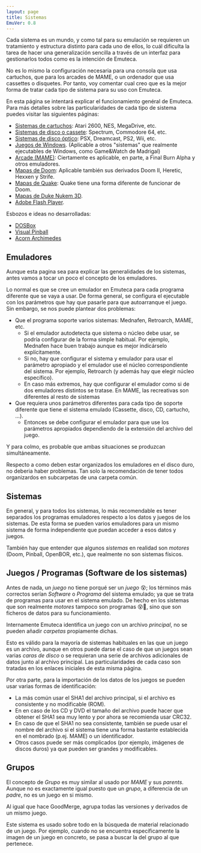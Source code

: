 ```yaml
---
layout: page
title: Sistemas
EmuVer: 0.8
---
```

Cada sistema es un mundo, y como tal para su emulación se requieren un tratamiento y estructura distinto para cada uno de ellos, lo cuál dificulta la tarea de hacer una generalización sencilla a través de un interfaz para gestionarlos todos como es la intención de Emuteca.

No es lo mismo la configuración necesaria para una consola que usa cartuchos, que para los arcades de MAME, o un ordenador que usa cassettes o disquetes. Por tanto, voy comentar cual creo que es la mejor forma de tratar cada tipo de sistema para su uso con Emuteca.

En esta página se intentará explicar el funcionamiento genéral de Emuteca. Para más detalles sobre las particularidades de cada tipo de sistema puedes visitar las siguientes páginas:

* [Sistemas de cartuchos](Systems/Cart-Config): Atari 2600, NES, MegaDrive, etc.
* [Sistemas de disco o cassete](Systems/Disk-Config): Spectrum, Commodore 64, etc.
* [Sistemas de disco óptico](Systems/CD-Config): PSX, Dreamcast, PS2, Wii, etc.
* [Juegos de Windows](Systems/Windows-Config). (Aplicable a otros "sistemas" que realmente ejecutables de Windows, como Game&Watch de Madrigal)
* [Arcade (MAME)](Systems/Arcade-Config): Ciertamente es aplicable, en parte, a Final Burn Alpha y otros emuladores.
* [Mapas de Doom](Systems/Doom-Config): Aplicable también sus derivados Doom II, Heretic, Hexxen y Strife.
* [Mapas de Quake](Systems/Quake-Config): Quake tiene una forma diferente de funcionar de Doom. 
* [Mapas de Duke Nukem 3D](Systems/DukeNukem3D-Config).
* [Adobe Flash Player](Systems/Flash-Config).

Esbozos e ideas no desarrolladas:

* [DOSBox](Systems/DOSBox-Config)
* [Visual Pinball](Systems/VisualPinball-Config)
* [Acorn Archimedes](Systems/Archimedes-Config)

## Emuladores ##

Aunque esta pagina sea para explicar las generalidades de los sistemas, antes vamos a tocar un poco el concepto de los emuladores.

Lo normal es que se cree un emulador en Emuteca para cada programa diferente que se vaya a usar. De forma general, se configura el ejecutable con los parámetros que hay que pasarle para que autoarranque el juego. Sin embargo, se nos puede plantear dos problemas:

* Que el programa soporte varios sistemas: Mednafen, Retroarch, MAME, etc.
  * Si el emulador autodetecta que sistema o núcleo debe usar, se podría configurar de la forma simple habitual. Por ejemplo, Mednafen hace buen trabajo aunque es mejor indicárselo explícitamente. 
  * Si no, hay que configurar el sistema y emulador para usar el parámetro apropiado y el emulador use el núcleo correspondiente del sistema. Por ejemplo, Retroarch (y además hay que elegir núcleo específico).
  * En caso más extremos, hay que configurar el emulador como si de dos emuladores distintos se tratase. En MAME, las recreativas son diferentes al resto de sistemas
* Que requiera unos parámetros diferentes para cada tipo de soporte diferente que tiene el sistema emulado (Cassette, disco, CD, cartucho, ...).
  * Entonces se debe configurar el emulador para que use los parámetros apropiados dependiendo de la extensión del archivo del juego.
  
Y para colmo, es probable que ambas situaciones se produzcan simultáneamente.

Respecto a como deben estar organizados los emuladores en el disco duro, no deberia haber problemas. Tan solo la recomendación de tener todos organizardos en subcarpetas de una carpeta común.

## Sistemas ##

En general, y para todos los sistemas, lo más recomendable es tener separados los programas emuladores respecto a los datos y juegos de los sistemas. De esta forma se pueden varios emuladores para un mismo sistema de forma independiente que puedan acceder a esos datos y juegos.

También hay que entender que algunos *sistemas* en realidad son *motores* (Doom, Pinball, OpenBOR, etc.), que realmente no son sistemas físicos.

## Juegos / Programas (Software de los sistemas) ##

Antes de nada, un *juego* no tiene porqué ser un *juego* 😵; los términos más correctos serían *Software* o *Programa* del sistema emulado; ya que se trata de programas para usar en el sistema emulado. De hecho en los sistemas que son realmente *motores* tampoco son programas 😵🤬, sino que son ficheros de datos para su funcionamiento.

Internamente Emuteca identifica un juego con un archivo *principal*, no se pueden añadir *carpetas* propiamente dichas.

Esto es válido para la mayoría de sistemas habituales en las que un juego es un archivo, aunque en otros puede darse el caso de que un juegos sean varias *caras de disco* o se requieran una serie de archivos adicionales de datos junto al archivo principal. Las particularidades de cada caso son tratadas en los enlaces iniciales de esta misma página.

Por otra parte, para la importación de los datos de los juegos se pueden usar varias formas de identificación:

* La más común usar el SHA1 del archivo principal, si el archivo es consistente y no modificable (ROM).
* En en caso de los CD y DVD el tamaño del archivo puede hacer que obtener el SHA1 sea muy lento y por ahora se recomienda usar CRC32.
* En caso de que el SHA1 no sea consistente, también se puede usar el nombre del archivo si el sistema tiene una forma bastante establecida en el nombrado (p.ej. MAME) o un identificador.
* Otros casos puede ser más complicados (por ejemplo, imágenes de discos duros) ya que pueden ser grandes y modificables.

## Grupos ##

El concepto de *Grupo* es muy similar al usado por *MAME* y sus *parents*. Aunque no es exactamente igual puesto que un *grupo*, a diferencia de un *padre*, no es un juego en si mismo.

Al igual que hace GoodMerge, agrupa todas las versiones y derivados de un mismo juego.

Este sistema es usado sobre todo en la búsqueda de material relacionado de un juego. Por ejemplo, cuando no se encuentra específicamente la imagen de un juego en concreto, se pasa a buscar la del grupo al que pertenece.

